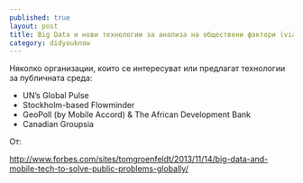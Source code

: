 ```yaml
---
published: true
layout: post
title: Big Data и нови технологии за анализа на обществени фактори (via Forbes)
category: didyouknow
---
```


Няколко организации, които се интересуват или предлагат технологии за публичната среда:

 - UN’s Global Pulse
 - Stockholm-based Flowminder
 - GeoPoll (by Mobile Accord) &  The African Development Bank 
 - Canadian Groupsia 

От:

http://www.forbes.com/sites/tomgroenfeldt/2013/11/14/big-data-and-mobile-tech-to-solve-public-problems-globally/